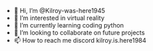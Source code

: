 - 👋 Hi, I’m @Kilroy-was-here1945
- 👀 I’m interested in virtual reality
- 🌱 I’m currently learning coding python
- 💞️ I’m looking to collaborate on future projects
- 📫 How to reach me discord kilroy.is.here1984

<!---
Kilroy-was-here1945/Kilroy-was-here1945 is a ✨ special ✨ repository because its `README.md` (this file) appears on your GitHub profile.
You can click the Preview link to take a look at your changes.
--->
